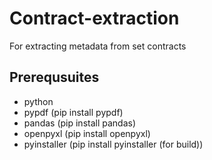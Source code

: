 # Contract-extraction
For extracting metadata from set contracts

## Prerequsuites 
- python
- pypdf (pip install pypdf)
- pandas (pip install pandas)
- openpyxl (pip install openpyxl)
- pyinstaller (pip install pyinstaller (for build))